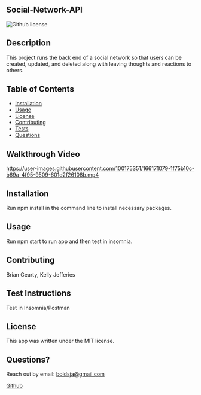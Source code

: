 
## Social-Network-API
![Github license](https://img.shields.io/badge/license-MIT-blue.svg)


## Description
This project runs the back end of a social network so that users can be created, updated, and deleted along with leaving thoughts and reactions to others.

## Table of Contents
  * [Installation](#installation)
  * [Usage](#usage)
  * [License](#license)
  * [Contributing](#contributing)
  * [Tests](#tests)
  * [Questions](#questions)

## Walkthrough Video


https://user-images.githubusercontent.com/100175351/166171079-1f75b10c-b69a-4f95-9509-601d2f26108b.mp4



## Installation
Run npm install in the command line to install necessary packages.

## Usage
Run npm start to run app and then test in insomnia.

## Contributing
Brian Gearty, Kelly Jefferies

## Test Instructions
Test in Insomnia/Postman

## License

This app was written under the MIT license.

## Questions?
Reach out by email: boldsja@gmail.com

[Github](https://github.com/boldsja/) 


